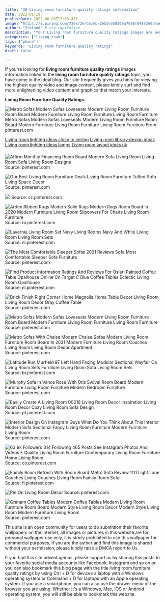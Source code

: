 ```yaml
---
title: "38 Living room furniture quality ratings information"
date: 2022-01-19
publishDate: 2022-08-08T17:09:43Z
image: "https://i.pinimg.com/736x/2e/b5/eb/2eb5eb58365a7686f64863e0a4ae87ca.jpg"
author: "Ireland" # use capitalize
description: "Your Living room furniture quality ratings images are available. Living room furniture quality ratings are a topic that is being searched for and liked by netizens today. You can Find and Download the Living room furniture quality ratings files here. Download all royalty-free vectors."
categories: ["living room"]
tags: ["phone"]
keywords: "Living room furniture quality ratings"
draft: false

---
```


If you're looking for **living room furniture quality ratings** images information linked to the **living room furniture quality ratings** topic, you have come to the ideal  blog.  Our site frequently  gives you  hints  for viewing  the highest  quality video and image  content, please kindly surf and find more enlightening video content and graphics  that match your interests.

**Living Room Furniture Quality Ratings**. 

![Metro Sofas Modern Sofas Loveseats Modern Living Room Furniture Room Board Modern Furniture Living Room Furniture Living Room Furniture](https://i.pinimg.com/originals/fe/4b/01/fe4b01267652959dfcb3443ab22403d8.jpg "Metro Sofas Modern Sofas Loveseats Modern Living Room Furniture Room Board Modern Furniture Living Room Furniture Living Room Furniture")
Metro Sofas Modern Sofas Loveseats Modern Living Room Furniture Room Board Modern Furniture Living Room Furniture Living Room Furniture From pinterest.com

[Living room lighting ideas close to ceiling](/living-room-lighting-ideas-close-to-ceiling/)
[Living room library design ideas](/living-room-library-design-ideas/)
[Living room lighting ideas lamps](/living-room-lighting-ideas-lamps/)
[Living room layout ideas uk](/living-room-layout-ideas-uk/)



### 

 


![Affirm Monthly Financing Room Board Modern Sofa Living Room Living Room Sofa Living Room Designs](https://i.pinimg.com/736x/35/d8/ac/35d8ac33f57d6ab5524df6ed927e1caa.jpg "Affirm Monthly Financing Room Board Modern Sofa Living Room Living Room Sofa Living Room Designs")
Source: pinterest.com

 

![Our Best Living Room Furniture Deals Living Room Furniture Tufted Sofa Living Space Decor](https://i.pinimg.com/originals/b6/8a/94/b68a943b3a5c2c36239462a8272073ae.jpg "Our Best Living Room Furniture Deals Living Room Furniture Tufted Sofa Living Space Decor")
Source: pinterest.com

 

![](https://i.pinimg.com/originals/9b/e0/0f/9be00fa245aca28754abd534ce50412a.jpg "")
Source: cz.pinterest.com

 

![Arden Ribbed Rugs Modern Solid Rugs Modern Rugs Room Board In 2020 Modern Furniture Living Room Slipcovers For Chairs Living Room Furniture](https://i.pinimg.com/originals/50/13/66/50136653caf560367fa7a893e1f97113.jpg "Arden Ribbed Rugs Modern Solid Rugs Modern Rugs Room Board In 2020 Modern Furniture Living Room Slipcovers For Chairs Living Room Furniture")
Source: ro.pinterest.com

 

![Lavernia Living Room Set Navy Living Rooms Navy And White Living Room Living Room Sets](https://i.pinimg.com/originals/7d/65/e2/7d65e235a4feb91a724e09027b887461.jpg "Lavernia Living Room Set Navy Living Rooms Navy And White Living Room Living Room Sets")
Source: nl.pinterest.com

 

![The Most Comfortable Sleeper Sofas 2021 Reviews Sofa Most Comfortable Sleeper Sofa Furniture](https://i.pinimg.com/originals/b2/0e/d2/b20ed2799a45e38ace1b481c2b98fdf7.jpg "The Most Comfortable Sleeper Sofas 2021 Reviews Sofa Most Comfortable Sleeper Sofa Furniture")
Source: pinterest.com

 

![Find Product Information Ratings And Reviews For Oslari Painted Coffee Table Opalhouse Online On Target C Blue Coffee Tables Eclectic Living Room Opalhouse](https://i.pinimg.com/474x/64/d8/dc/64d8dcf5b7056a2bfe32ff4953f6b7fd.jpg "Find Product Information Ratings And Reviews For Oslari Painted Coffee Table Opalhouse Online On Target C Blue Coffee Tables Eclectic Living Room Opalhouse")
Source: nl.pinterest.com

 

![Brick Finish Right Corner Home Magnolia Home Table Decor Living Room Living Room Decor Gray Coffee Table](https://i.pinimg.com/originals/a7/d5/2b/a7d52b310e3ec9935ea19cea53528b69.jpg "Brick Finish Right Corner Home Magnolia Home Table Decor Living Room Living Room Decor Gray Coffee Table")
Source: pinterest.com

 

![Metro Sofas Modern Sofas Loveseats Modern Living Room Furniture Room Board Modern Furniture Living Room Furniture Living Room Furniture](https://i.pinimg.com/originals/fe/4b/01/fe4b01267652959dfcb3443ab22403d8.jpg "Metro Sofas Modern Sofas Loveseats Modern Living Room Furniture Room Board Modern Furniture Living Room Furniture Living Room Furniture")
Source: pinterest.com

 

![Metro Sofas With Chaise Modern Chaise Sofas Modern Living Room Furniture Room Board In 2021 Modern Furniture Living Room Couches Living Room Living Room Decor Apartment](https://i.pinimg.com/736x/fc/de/e1/fcdee1aaf67717f15acdbda7088c1bd1.jpg "Metro Sofas With Chaise Modern Chaise Sofas Modern Living Room Furniture Room Board In 2021 Modern Furniture Living Room Couches Living Room Living Room Decor Apartment")
Source: pinterest.com

 

![Latitude Run Murfield 97 Left Hand Facing Modular Sectional Wayfair Ca Living Room Sets Furniture Living Room Sofa Living Room Sets](https://i.pinimg.com/564x/59/34/5b/59345b69cebddc15a6599bc15d0779c8.jpg "Latitude Run Murfield 97 Left Hand Facing Modular Sectional Wayfair Ca Living Room Sets Furniture Living Room Sofa Living Room Sets")
Source: br.pinterest.com

 

![Murphy Sofa In Vance Rose With Otis Swivel Room Board Modern Furniture Living Room Furniture Modern Bedroom Furniture](https://i.pinimg.com/originals/74/25/f1/7425f1ae25933cd899276bc25b1c1087.png "Murphy Sofa In Vance Rose With Otis Swivel Room Board Modern Furniture Living Room Furniture Modern Bedroom Furniture")
Source: pinterest.com

 

![Easily Create A Living Room 00018 Living Room Decor Inspiration Living Room Decor Cozy Living Room Sofa Design](https://i.pinimg.com/736x/39/df/27/39df2760a48b30c0c0c18a2b227c0c3e.jpg "Easily Create A Living Room 00018 Living Room Decor Inspiration Living Room Decor Cozy Living Room Sofa Design")
Source: pt.pinterest.com

 

![Interior Design On Instagram Guys What Do You Think About This Interior Modern Sofa Sectional Fancy Living Room Furniture Modern Furniture Living Room](https://i.pinimg.com/736x/63/8d/ce/638dce98a2a73feb1562b488c1de063b.jpg "Interior Design On Instagram Guys What Do You Think About This Interior Modern Sofa Sectional Fancy Living Room Furniture Modern Furniture Living Room")
Source: pinterest.com

 

![63 9k Followers 314 Following 465 Posts See Instagram Photos And Videos F Quality Living Room Furniture Contemporary Living Room Furniture Home Living Room](https://i.pinimg.com/originals/a4/dd/a2/a4dda264702a067b133802161a36dc0a.jpg "63 9k Followers 314 Following 465 Posts See Instagram Photos And Videos F Quality Living Room Furniture Contemporary Living Room Furniture Home Living Room")
Source: co.pinterest.com

 

![Family Room Refresh With Room Board Metro Sofa Review 1111 Light Lane Couches Living Couches Living Room Family Room Sofa](https://i.pinimg.com/originals/14/18/2b/14182b5a73ef35dd266d3920a72ad0ed.jpg "Family Room Refresh With Room Board Metro Sofa Review 1111 Light Lane Couches Living Couches Living Room Family Room Sofa")
Source: fi.pinterest.com

 

![Pin On Living Room Decor](https://i.pinimg.com/564x/7b/38/55/7b38551d684e256cb70e02a1063df3f1.jpg "Pin On Living Room Decor")
Source: pinterest.com

 

![Graham Coffee Tables Modern Coffee Tables Modern Living Room Furniture Room Board Modern Style Living Room Decor Modern Style Living Room Modern Furniture Living Room](https://i.pinimg.com/736x/2e/b5/eb/2eb5eb58365a7686f64863e0a4ae87ca.jpg "Graham Coffee Tables Modern Coffee Tables Modern Living Room Furniture Room Board Modern Style Living Room Decor Modern Style Living Room Modern Furniture Living Room")
Source: pinterest.com

 

This site is an open community for users to do submittion their favorite wallpapers on the internet, all images or pictures in this website are for personal wallpaper use only, it is stricly prohibited to use this wallpaper for commercial purposes, if you are the author and find this image is shared without your permission, please kindly raise a DMCA report to Us.

If you find this site adventageous, please support us by sharing this posts to your favorite social media accounts like Facebook, Instagram and so on or you can also bookmark this blog page with the title living room furniture quality ratings by using Ctrl + D for devices a laptop with a Windows operating system or Command + D for laptops with an Apple operating system. If you use a smartphone, you can also use the drawer menu of the browser you are using. Whether it's a Windows, Mac, iOS or Android operating system, you will still be able to bookmark this website.
